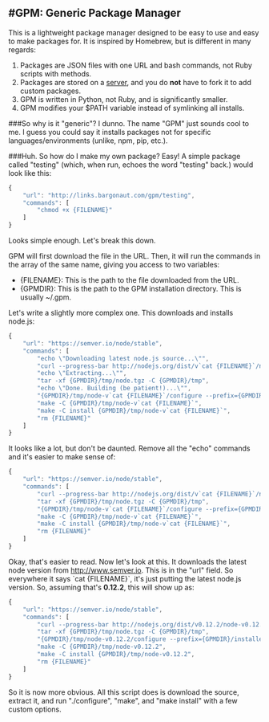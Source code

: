 #GPM: Generic Package Manager
---

This is a lightweight package manager designed to be easy to use and easy to make packages for. It is inspired by Homebrew, but is different in many regards:

1. Packages are JSON files with one URL and bash commands, not Ruby scripts with methods.
2. Packages are stored on a [server](http://github.com/gpm-packages), and you do **not** have to fork it to add custom packages.
3. GPM is written in Python, not Ruby, and is significantly smaller.
4. GPM modifies your $PATH variable instead of symlinking all installs.

###So why is it "generic"?
I dunno. The name "GPM" just sounds cool to me. I guess you could say it installs packages not for specific languages/environments (unlike, npm, pip, etc.). 

###Huh. So how do I make my own package?
Easy! A simple package called "testing" (which, when run, echoes the word "testing" back.) would look like this:

```javascript
{
	"url": "http://links.bargonaut.com/gpm/testing",
	"commands": [
		"chmod +x {FILENAME}"
	]
}
```
Looks simple enough. Let's break this down.

GPM will first download the file in the URL. Then, it will run the commands in the array of the same name, giving you access to two variables:

* {FILENAME}: This is the path to the file downloaded from the URL.
* {GPMDIR}: This is the path to the GPM installation directory. This is usually ~/.gpm.

Let's write a slightly more complex one. This downloads and installs node.js:

```javascript
{
	"url": "https://semver.io/node/stable",
	"commands": [
		"echo \"Downloading latest node.js source...\"",
		"curl --progress-bar http://nodejs.org/dist/v`cat {FILENAME}`/node-v`cat {FILENAME}`.tar.gz > {GPMDIR}/tmp/node.tgz ",
		"echo \"Extracting...\"",
		"tar -xf {GPMDIR}/tmp/node.tgz -C {GPMDIR}/tmp",
		"echo \"Done. Building (be patient!)...\"",
		"{GPMDIR}/tmp/node-v`cat {FILENAME}`/configure --prefix={GPMDIR}/installed",
		"make -C {GPMDIR}/tmp/node-v`cat {FILENAME}`",
		"make -C install {GPMDIR}/tmp/node-v`cat {FILENAME}`",
		"rm {FILENAME}"
	]
}
``` 
It looks like a lot, but don't be daunted. Remove all the "echo" commands and it's easier to make sense of:

```javascript
{
	"url": "https://semver.io/node/stable",
	"commands": [
		"curl --progress-bar http://nodejs.org/dist/v`cat {FILENAME}`/node-v`cat {FILENAME}`.tar.gz > {GPMDIR}/tmp/node.tgz ",
		"tar -xf {GPMDIR}/tmp/node.tgz -C {GPMDIR}/tmp",
		"{GPMDIR}/tmp/node-v`cat {FILENAME}`/configure --prefix={GPMDIR}/installed",
		"make -C {GPMDIR}/tmp/node-v`cat {FILENAME}`",
		"make -C install {GPMDIR}/tmp/node-v`cat {FILENAME}`",
		"rm {FILENAME}"
	]
}
```
Okay, that's easier to read. Now let's look at this. It downloads the latest node version from http://www.semver.io. This is in the "url" field. So everywhere it says \`cat {FILENAME}`, it's just putting the latest node.js version. So, assuming that's **0.12.2**, this will show up as:

```javascript
{
	"url": "https://semver.io/node/stable",
	"commands": [
		"curl --progress-bar http://nodejs.org/dist/v0.12.2/node-v0.12.2.tar.gz > {GPMDIR}/tmp/node.tgz ",
		"tar -xf {GPMDIR}/tmp/node.tgz -C {GPMDIR}/tmp",
		"{GPMDIR}/tmp/node-v0.12.2/configure --prefix={GPMDIR}/installed",
		"make -C {GPMDIR}/tmp/node-v0.12.2",
		"make -C install {GPMDIR}/tmp/node-v0.12.2",
		"rm {FILENAME}"
	]
}
```
So it is now more obvious. All this script does is download the source, extract it, and run "./configure", "make", and "make install" with a few custom options.